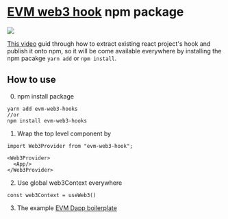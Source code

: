 # [EVM web3 hook](https://www.npmjs.com/package/evm-web3-hooks) npm package

[![](https://i.imgur.com/3xau6hk.png)](https://drive.google.com/file/d/1q3y5JkCIbhdkzgZPZdOx3xqNoMaLEqdF/view?usp=sharing)

[This video](https://youtu.be/saeeys0AWUk) guid through how to extract existing react project's hook and publish it onto npm, so it will be come available everywhere by installing the npm pacakge
`yarn add` or `npm install`.

## How to use

0. npm install package

```
yarn add evm-web3-hooks
//or
npm install evm-web3-hooks
```

1. Wrap the top level <App/> component by <Web3Provider>

```
import Web3Provider from "evm-web3-hook";

<Web3Provider>
  <App/>
</Web3Provider>
```

2. Use global web3Context everywhere

```
const web3Context = useWeb3()
```

3. The example [EVM Dapp boilerplate](https://github.com/happyeric77/evm-dapp-boilerplate-ts.git)
